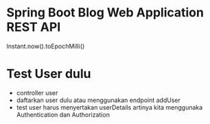 # Spring Boot Blog Web Application REST API

Instant.now().toEpochMilli()

# Test User dulu
- controller user
- daftarkan user dulu atau menggunakan endpoint addUser
- test user harus menyertakan userDetails artinya kita menggunaka Authentication dan Authorization

# 